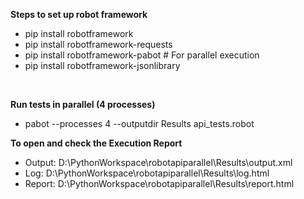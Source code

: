 <b>Steps to set up robot framework</b></br>
- pip install robotframework</br>
- pip install robotframework-requests</br>
- pip install robotframework-pabot  # For parallel execution</br>
- pip install robotframework-jsonlibrary</br>
</br>

<b>Run tests in parallel (4 processes)</b></br>
- pabot --processes 4 --outputdir Results api_tests.robot</br>

<b>To open and check the Execution Report</b></br>
- Output:  D:\PythonWorkspace\robotapiparallel\Results\output.xml</br>
- Log:     D:\PythonWorkspace\robotapiparallel\Results\log.html</br>
- Report:  D:\PythonWorkspace\robotapiparallel\Results\report.html</br>

